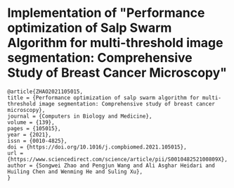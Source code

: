 # Implementation of "Performance optimization of Salp Swarm Algorithm for multi-threshold image segmentation: Comprehensive Study of Breast Cancer Microscopy"
 
```
@article{ZHAO2021105015,
title = {Performance optimization of salp swarm algorithm for multi-threshold image segmentation: Comprehensive study of breast cancer microscopy},
journal = {Computers in Biology and Medicine},
volume = {139},
pages = {105015},
year = {2021},
issn = {0010-4825},
doi = {https://doi.org/10.1016/j.compbiomed.2021.105015},
url = {https://www.sciencedirect.com/science/article/pii/S001048252100809X},
author = {Songwei Zhao and Pengjun Wang and Ali Asghar Heidari and Huiling Chen and Wenming He and Suling Xu},
}
```
